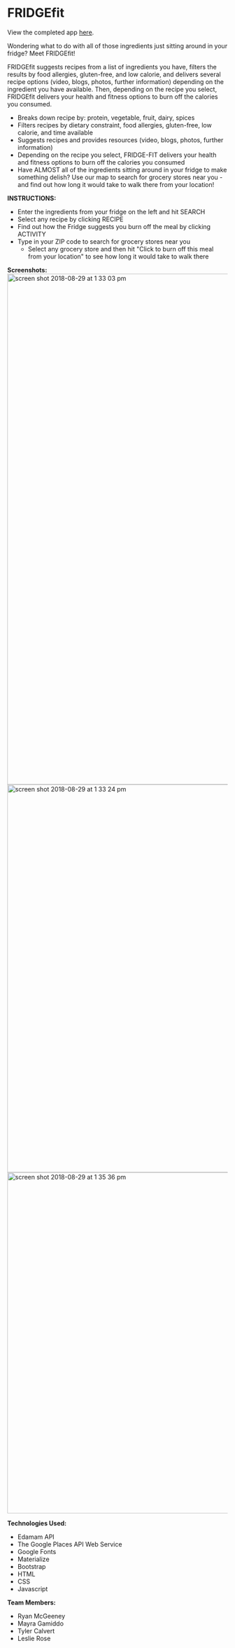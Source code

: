 # FRIDGEfit

View the completed app <a href="http://bit.ly/fridgefitrose">here</a>.

Wondering what to do with all of those ingredients just sitting around in your fridge? Meet FRIDGEfit!

FRIDGEfit suggests recipes from a list of ingredients you have, filters the results by food allergies, gluten-free, and low calorie, and delivers several recipe options (video, blogs, photos, further information) depending on the ingredient you have available. Then, depending on the recipe you select, FRIDGEfit delivers your health and fitness options to burn off the calories you consumed.
* Breaks down recipe by: protein, vegetable, fruit, dairy, spices
* Filters recipes by dietary constraint, food allergies, gluten-free, low calorie, and time available
* Suggests recipes and provides resources (video, blogs, photos, further information)
* Depending on the recipe you select, FRIDGE-FIT delivers your health and fitness options to burn off the calories you consumed
* Have ALMOST all of the ingredients sitting around in your fridge to make something delish? Use our map to search for grocery stores near you - and find out how long it would take to walk there from your location!

**INSTRUCTIONS:**
* Enter the ingredients from your fridge on the left and hit SEARCH
* Select any recipe by clicking RECIPE
* Find out how the Fridge suggests you burn off the meal by clicking ACTIVITY
* Type in your ZIP code to search for grocery stores near you
  * Select any grocery store and then hit "Click to burn off this meal from your location" to see how long it would take to walk there 

**Screenshots:**
<img width="1167" alt="screen shot 2018-08-29 at 1 33 03 pm" src="https://user-images.githubusercontent.com/34491285/44807958-86cca900-ab90-11e8-99ae-f1c87b6b5174.png">
<img width="886" alt="screen shot 2018-08-29 at 1 33 24 pm" src="https://user-images.githubusercontent.com/34491285/44807960-86cca900-ab90-11e8-812c-c6115f16064c.png">
<img width="779" alt="screen shot 2018-08-29 at 1 35 36 pm" src="https://user-images.githubusercontent.com/34491285/44807961-87653f80-ab90-11e8-8c2c-fa9b674050bf.png">

**Technologies Used:**
* Edamam API 
* The Google Places API Web Service
* Google Fonts
* Materialize
* Bootstrap
* HTML
* CSS
* Javascript

**Team Members:**
* Ryan McGeeney
* Mayra Gamiddo
* Tyler Calvert
* Leslie Rose

